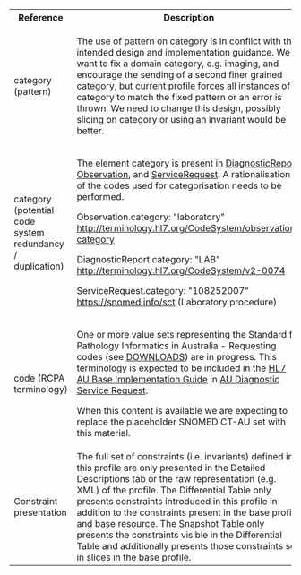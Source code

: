 <table class="list" width="100%">
<tbody>
  <tr>
    <th>Reference</th>
    <th>Description</th>
    <th>Issue No.</th>
  </tr>
  <tr>
    <td>category (pattern)</td>
    <td><p>The use of pattern on category is in conflict with the intended design and implementation guidance. We want to fix a domain category, e.g. imaging, and encourage the sending of a second finer grained category, but current profile forces all instances of category to match the fixed pattern or an error is thrown. We need to change this design, possibly slicing on category or using an invariant would be better.</p></td>
    <td>See <a href="https://github.com/AuDigitalHealth/ci-fhir-r4/issues/87">ci-fhir-r4/issues/87</a></td>
   </tr>
   <tr>
    <td>category (potential code system redundancy / duplication)</td>
    <td><p>The element category is present in <a href="http://hl7.org/fhir/R4/diagnosticreport.html">DiagnosticReport</a>, <a href="http://hl7.org/fhir/R4/observation.html">Observation</a>, and <a href="http://hl7.org/fhir/R4/servicerequest.html">ServiceRequest</a>. A rationalisation of the codes used for categorisation needs to be performed.</p>
        <p>Observation.category: "laboratory" <a href="http://hl7.org/fhir/R4/codesystem-observation-category.html">http://terminology.hl7.org/CodeSystem/observation-category</a></p>
        <p>DiagnosticReport.category: "LAB" <a href="http://hl7.org/fhir/R4/v2/0074/index.html">http://terminology.hl7.org/CodeSystem/v2-0074</a></p>
        <p>ServiceRequest.category: "108252007" <a href="http://hl7.org/fhir/R4/snomedct.html">https://snomed.info/sct</a> (Laboratory procedure)</p></td>
    <td>See <a href="https://github.com/AuDigitalHealth/ci-fhir-r4/issues/28">ci-fhir-r4/issues/28</a></td>
   </tr>
   <tr>
    <td>code (RCPA terminology)</td>
    <td><p>One or more value sets representing the Standard for Pathology Informatics in Australia - Requesting codes (see <a href="https://www.rcpa.edu.au/Library/Practising-Pathology/PTIS/APUTS-Downloads">DOWNLOADS</a>) are in progress. This terminology is expected to be included in the <a href="http://build.fhir.org/ig/hl7au/au-fhir-base/index.html">HL7 AU Base Implementation Guide</a> in <a href="http://build.fhir.org/ig/hl7au/au-fhir-base/StructureDefinition-au-diagnostic-servicerequest.html">AU Diagnostic Service Request</a>.</p>
        <p>When this content is available we are expecting to replace the placeholder SNOMED CT-AU set with this material.</p></td>
    <td>See <a href="https://github.com/hl7au/au-fhir-base/issues/399">au-fhir-base/issues/399</a></td>
   </tr>
  <tr>
    <td>Constraint presentation</td>
    <td>The full set of constraints (i.e. invariants) defined in this profile are only presented in the Detailed Descriptions tab or the raw representation (e.g. XML) of the profile. The Differential Table only presents constraints introduced in this profile in addition to the constraints present in the base profile and base resource. The Snapshot Table only presents the constraints visible in the Differential Table and additionally presents those constraints set in slices in the base profile.</td>
    <td>See Zulip <a href="https://chat.fhir.org/#narrow/stream/179252-IG-creation/topic/Derived.20profile.20snapshot.20missing.20upstream.20invariants">Derived profile snapshot missing upstream invariants stream</a></td>
   </tr>    
</tbody>
</table>
